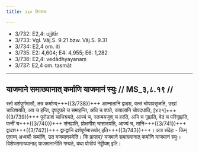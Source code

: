 ```yaml
---
title: २६० टिप्पण्यः

---
```

- 3/732: E2,4: ujjitīr
- 3/733: Vgl. Vāj.S. 9.21 bzw. Vāj.S. 9.31
- 3/734: E2,4 om. iti
- 3/735: E2: 4,604; E4: 4,955; E6: 1,282
- 3/736: E2,4: vedādhyayanaṃ
- 3/737: E2,4 om. tasmāt

____________________________________________


## याजमाने समाख्यानात् कर्माणि याजमानं स्युः // MS_३,८.१९ //

स्तो दर्शपूर्णमासौ, तत्र कर्माण्य्+++({3/738})+++ आम्नातानि द्वादश, वत्सं चोपावसृजति, उखां चाधिश्रयति, अव च हन्ति, दृषदुपले च समाहन्ति, अधि च वपते, कपालानि चोपदधाति, [४२१]+++({3/739})+++ पुरोडाशं चाधिश्रयते, आज्यं च, स्तम्बयजुश् च हरति, अभि च गृह्णाति, वेदं च परिगृह्णाति,
पत्नीं च+++({3/740})+++ संनह्यति, प्रोक्षणीश् चासादयति, आज्यं च, तानि+++({3/741})+++ द्वादश+++({3/742})+++ द्वान्द्वानि दर्शपूर्णमासयोर् इति+++({3/743})+++। अत्र संदेहः - किम् एतान्य् अध्वर्योः कर्माणि, उत यजमानस्येति। किं प्राप्तम्? यजमाने समाख्यानात् कर्माणि याजमानं स्युः। विशेषसमाख्यानाद् याजमानानीति गम्यते, यथा पोत्रीयं नेष्ट्रीयम् इति।

